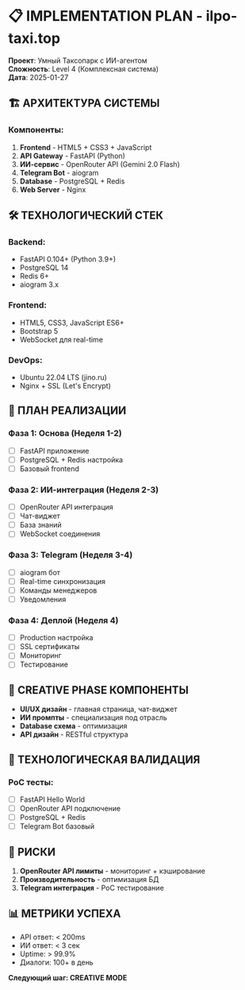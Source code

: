 # 📋 IMPLEMENTATION PLAN - ilpo-taxi.top

**Проект**: Умный Таксопарк с ИИ-агентом  
**Сложность**: Level 4 (Комплексная система)  
**Дата**: 2025-01-27  

## 🏗️ АРХИТЕКТУРА СИСТЕМЫ

### Компоненты:
1. **Frontend** - HTML5 + CSS3 + JavaScript
2. **API Gateway** - FastAPI (Python)
3. **ИИ-сервис** - OpenRouter API (Gemini 2.0 Flash)
4. **Telegram Bot** - aiogram
5. **Database** - PostgreSQL + Redis
6. **Web Server** - Nginx

## 🛠️ ТЕХНОЛОГИЧЕСКИЙ СТЕК

### Backend:
- FastAPI 0.104+ (Python 3.9+)
- PostgreSQL 14
- Redis 6+
- aiogram 3.x

### Frontend:
- HTML5, CSS3, JavaScript ES6+
- Bootstrap 5
- WebSocket для real-time

### DevOps:
- Ubuntu 22.04 LTS (jino.ru)
- Nginx + SSL (Let's Encrypt)

## 📅 ПЛАН РЕАЛИЗАЦИИ

### Фаза 1: Основа (Неделя 1-2)
- [ ] FastAPI приложение
- [ ] PostgreSQL + Redis настройка
- [ ] Базовый frontend

### Фаза 2: ИИ-интеграция (Неделя 2-3)
- [ ] OpenRouter API интеграция
- [ ] Чат-виджет
- [ ] База знаний
- [ ] WebSocket соединения

### Фаза 3: Telegram (Неделя 3-4)
- [ ] aiogram бот
- [ ] Real-time синхронизация
- [ ] Команды менеджеров
- [ ] Уведомления

### Фаза 4: Деплой (Неделя 4)
- [ ] Production настройка
- [ ] SSL сертификаты
- [ ] Мониторинг
- [ ] Тестирование

## 🎨 CREATIVE PHASE КОМПОНЕНТЫ

- **UI/UX дизайн** - главная страница, чат-виджет
- **ИИ промпты** - специализация под отрасль
- **Database схема** - оптимизация
- **API дизайн** - RESTful структура

## 🔧 ТЕХНОЛОГИЧЕСКАЯ ВАЛИДАЦИЯ

### PoC тесты:
- [ ] FastAPI Hello World
- [ ] OpenRouter API подключение
- [ ] PostgreSQL + Redis
- [ ] Telegram Bot базовый

## 🚨 РИСКИ

1. **OpenRouter API лимиты** - мониторинг + кэширование
2. **Производительность** - оптимизация БД
3. **Telegram интеграция** - PoC тестирование

## 📊 МЕТРИКИ УСПЕХА

- API ответ: < 200ms
- ИИ ответ: < 3 сек
- Uptime: > 99.9%
- Диалоги: 100+ в день

**Следующий шаг: CREATIVE MODE** 
